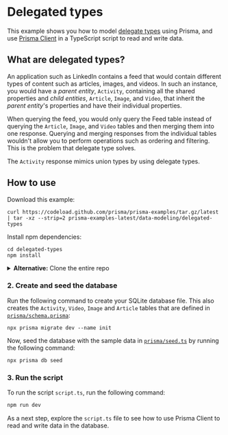 # Delegated types

This example shows you how to model [delegate types](https://edgeapi.rubyonrails.org/classes/ActiveRecord/DelegatedType.html) using Prisma, and use [Prisma Client](https://www.prisma.io/client) in a TypeScript script to read and write data.



## What are delegated types?

An application such as LinkedIn contains a feed that would contain different types of content such as articles, images, and videos. In such an instance, you would have a *parent entity*, `Activity`, containing all the shared properties and *child entities*, `Article`, `Image`, and `Video`, that inherit the *parent entity*'s properties and have their individual properties. 

When querying the feed, you would only query the Feed table instead of querying the `Article`, `Image`, and `Video` tables and then merging them into one response. Querying and merging responses from the individual tables wouldn't allow you to perform operations such as ordering and filtering. This is the problem that delegate type solves.

The `Activity` response mimics union types by using delegate types.

## How to use

Download this example:

```
curl https://codeload.github.com/prisma/prisma-examples/tar.gz/latest | tar -xz --strip=2 prisma-examples-latest/data-modeling/delegated-types
```

Install npm dependencies:
```
cd delegated-types
npm install
```

<details><summary><strong>Alternative:</strong> Clone the entire repo</summary>

Clone this repository:

```
git clone git@github.com:prisma/prisma-examples.git --depth=1
```

Install npm dependencies:

```
cd prisma-examples/data-modeling/delegated-types
npm install
```
</details>

### 2. Create and seed the database

Run the following command to create your SQLite database file. This also creates the `Activity`, `Video`, `Image` and `Article` tables that are defined in [`prisma/schema.prisma`](./prisma/schema.prisma):

```
npx prisma migrate dev --name init
```

Now, seed the database with the sample data in [`prisma/seed.ts`](./prisma/seed.ts) by running the following command:

```
npx prisma db seed 
```

### 3. Run the script

To run the script `script.ts`, run the following command: 

```bash
npm run dev
```

As a next step, explore the `script.ts` file to see how to use Prisma Client to read and write data in the database.